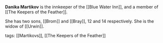 **Danika Martikov** is the innkeeper of the [[Blue Water Inn]], and a member of [[The Keepers of the Feather]].

She has two sons, [[Brom]] and [[Bray]], 12 and 14 respectively. She is the widow of [[Urwin]].

tags: [[Martikovs]], [[The Keepers of the Feather]]